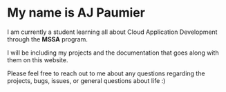 # My name is **AJ Paumier**

I am currently a student learning all about Cloud Application Development through the **MSSA** program.

I will be including my projects and the documentation that goes along with them on this website.

Please feel free to reach out to me about any questions regarding the projects, bugs, issues, or general questions about life :)